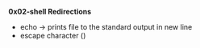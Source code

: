 **0x02-shell Redirections**
- echo -> prints file to the standard output in new line
- escape character (\)
